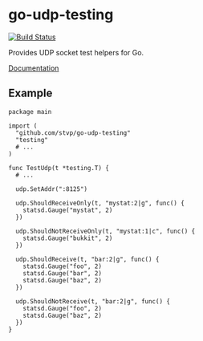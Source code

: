 go-udp-testing
==============

[![Build Status](https://travis-ci.org/stvp/go-udp-testing.png?branch=master)](https://travis-ci.org/stvp/go-udp-testing)

Provides UDP socket test helpers for Go.

[Documentation](http://godoc.org/github.com/stvp/go-udp-testing)

Example
-------

    package main

    import (
      "github.com/stvp/go-udp-testing"
      "testing"
      # ...
    )

    func TestUdp(t *testing.T) {
      # ...

      udp.SetAddr(":8125")

      udp.ShouldReceiveOnly(t, "mystat:2|g", func() {
        statsd.Gauge("mystat", 2)
      })

      udp.ShouldNotReceiveOnly(t, "mystat:1|c", func() {
        statsd.Gauge("bukkit", 2)
      })

      udp.ShouldReceive(t, "bar:2|g", func() {
        statsd.Gauge("foo", 2)
        statsd.Gauge("bar", 2)
        statsd.Gauge("baz", 2)
      })

      udp.ShouldNotReceive(t, "bar:2|g", func() {
        statsd.Gauge("foo", 2)
        statsd.Gauge("baz", 2)
      })
    }

